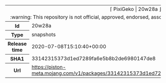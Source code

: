 <html><table>
<tr><td colspan="2" align="center"><img width="0" height="0"><br/>⌈ PixiGeko | 20w28a ⌋<br/><img width="0" height="0"></td></tr>
<tr><td colspan="2" align="center"><img width="0" height="0"><br/>
:warning: This repository is not official, approved, endorsed, associated or connected with Mojang :warning:
<br/><img width="0" height="0"></td></tr>
<tr><th>Id</th><td>20w28a</td></tr>
<tr><th>Type</th><td>snapshots</td></tr>
<tr><th>Release time</th><td>2020-07-08T15:10:40+00:00</td></tr>
<tr><th>SHA1</th><td>33142315373d1ed7289fa6e5b8b2de6980147de8</td></tr>
<tr><th>Url</th><td><a href="https://piston-meta.mojang.com/v1/packages/33142315373d1ed7289fa6e5b8b2de6980147de8/20w28a.json">https://piston-meta.mojang.com/v1/packages/33142315373d1ed7289fa6e5b8b2de6980147de8/20w28a.json</a></td></tr>